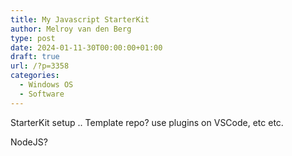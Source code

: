 ```yaml
---
title: My Javascript StarterKit
author: Melroy van den Berg
type: post
date: 2024-01-11-30T00:00:00+01:00
draft: true
url: /?p=3358
categories:
  - Windows OS
  - Software
---
```


StarterKit setup .. Template repo? use plugins on VSCode, etc etc.

NodeJS?
